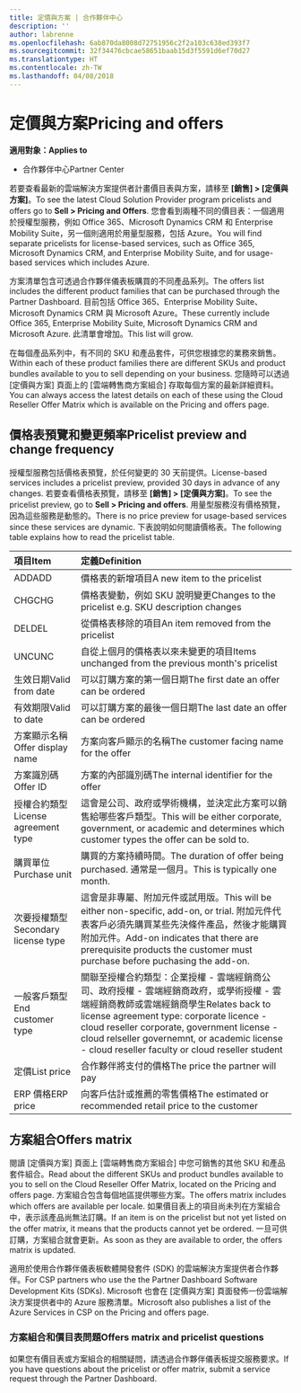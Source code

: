 ```yaml
---
title: 定價與方案 | 合作夥伴中心
description: ''
author: labrenne
ms.openlocfilehash: 6ab870da8008d72751956c2f2a103c638ed393f7
ms.sourcegitcommit: 32f34476cbcae58651baab15d3f5591d6ef70d27
ms.translationtype: HT
ms.contentlocale: zh-TW
ms.lasthandoff: 04/08/2018
---
```

# <a name="pricing-and-offers"></a><span data-ttu-id="9bcaa-102">定價與方案</span><span class="sxs-lookup"><span data-stu-id="9bcaa-102">Pricing and offers</span></span>

**<span data-ttu-id="9bcaa-103">適用對象：</span><span class="sxs-lookup"><span data-stu-id="9bcaa-103">Applies to</span></span>**

-  <span data-ttu-id="9bcaa-104">合作夥伴中心</span><span class="sxs-lookup"><span data-stu-id="9bcaa-104">Partner Center</span></span>

<span data-ttu-id="9bcaa-105">若要查看最新的雲端解決方案提供者計畫價目表與方案，請移至 **\[銷售\] > \[定價與方案\]**。</span><span class="sxs-lookup"><span data-stu-id="9bcaa-105">To see the latest Cloud Solution Provider program pricelists and offers go to **Sell > Pricing and Offers**.</span></span> <span data-ttu-id="9bcaa-106">您會看到兩種不同的價目表：一個適用於授權型服務，例如 Office 365、Microsoft Dynamics CRM 和 Enterprise Mobility Suite，另一個則適用於用量型服務，包括 Azure。</span><span class="sxs-lookup"><span data-stu-id="9bcaa-106">You will find separate pricelists for license-based services, such as Office 365, Microsoft Dynamics CRM, and Enterprise Mobility Suite, and for usage-based services which includes Azure.</span></span> 

<span data-ttu-id="9bcaa-107">方案清單包含可透過合作夥伴儀表板購買的不同產品系列。</span><span class="sxs-lookup"><span data-stu-id="9bcaa-107">The offers list includes the different product families that can be purchased through the Partner Dashboard.</span></span> <span data-ttu-id="9bcaa-108">目前包括 Office 365、Enterprise Mobility Suite、Microsoft Dynamics CRM 與 Microsoft Azure。</span><span class="sxs-lookup"><span data-stu-id="9bcaa-108">These currently include Office 365, Enterprise Mobility Suite, Microsoft Dynamics CRM and Microsoft Azure.</span></span> <span data-ttu-id="9bcaa-109">此清單會增加。</span><span class="sxs-lookup"><span data-stu-id="9bcaa-109">This list will grow.</span></span>

<span data-ttu-id="9bcaa-110">在每個產品系列中，有不同的 SKU 和產品套件，可供您根據您的業務來銷售。</span><span class="sxs-lookup"><span data-stu-id="9bcaa-110">Within each of these product families there are different SKUs and product bundles available to you to sell depending on your business.</span></span> <span data-ttu-id="9bcaa-111">您隨時可以透過 \[定價與方案\] 頁面上的 \[雲端轉售商方案組合\] 存取每個方案的最新詳細資料。</span><span class="sxs-lookup"><span data-stu-id="9bcaa-111">You can always access the latest details on each of these using the Cloud Reseller Offer Matrix which is available on the Pricing and offers page.</span></span>

## <a name="pricelist-preview-and-change-frequency"></a><span data-ttu-id="9bcaa-112">價格表預覽和變更頻率</span><span class="sxs-lookup"><span data-stu-id="9bcaa-112">Pricelist preview and change frequency</span></span> 

<span data-ttu-id="9bcaa-113">授權型服務包括價格表預覽，於任何變更的 30 天前提供。</span><span class="sxs-lookup"><span data-stu-id="9bcaa-113">License-based services includes a pricelist preview, provided 30 days in advance of any changes.</span></span> <span data-ttu-id="9bcaa-114">若要查看價格表預覽，請移至 **\[銷售\] > \[定價與方案\]**。</span><span class="sxs-lookup"><span data-stu-id="9bcaa-114">To see the pricelist preview, go to **Sell > Pricing and offers**.</span></span> <span data-ttu-id="9bcaa-115">用量型服務沒有價格預覽，因為這些服務是動態的。</span><span class="sxs-lookup"><span data-stu-id="9bcaa-115">There is no price preview for usage-based services since these services are dynamic.</span></span> <span data-ttu-id="9bcaa-116">下表說明如何閱讀價格表。</span><span class="sxs-lookup"><span data-stu-id="9bcaa-116">The following table explains how to read the pricelist table.</span></span>

|**<span data-ttu-id="9bcaa-117">項目</span><span class="sxs-lookup"><span data-stu-id="9bcaa-117">Item</span></span>**        |**<span data-ttu-id="9bcaa-118">定義</span><span class="sxs-lookup"><span data-stu-id="9bcaa-118">Definition</span></span>**      |
|:-----------   |:-----------   |
|<span data-ttu-id="9bcaa-119">ADD</span><span class="sxs-lookup"><span data-stu-id="9bcaa-119">ADD</span></span>   |<span data-ttu-id="9bcaa-120">價格表的新增項目</span><span class="sxs-lookup"><span data-stu-id="9bcaa-120">A new item to the pricelist</span></span>|
|<span data-ttu-id="9bcaa-121">CHG</span><span class="sxs-lookup"><span data-stu-id="9bcaa-121">CHG</span></span>   |<span data-ttu-id="9bcaa-122">價格表變動，例如 SKU 說明變更</span><span class="sxs-lookup"><span data-stu-id="9bcaa-122">Changes to the pricelist e.g. SKU description changes</span></span>|
|<span data-ttu-id="9bcaa-123">DEL</span><span class="sxs-lookup"><span data-stu-id="9bcaa-123">DEL</span></span>   |<span data-ttu-id="9bcaa-124">從價格表移除的項目</span><span class="sxs-lookup"><span data-stu-id="9bcaa-124">An item removed from the pricelist</span></span>|
|<span data-ttu-id="9bcaa-125">UNC</span><span class="sxs-lookup"><span data-stu-id="9bcaa-125">UNC</span></span>   |<span data-ttu-id="9bcaa-126">自從上個月的價格表以來未變更的項目</span><span class="sxs-lookup"><span data-stu-id="9bcaa-126">Items unchanged from the previous month's pricelist</span></span>   |
|<span data-ttu-id="9bcaa-127">生效日期</span><span class="sxs-lookup"><span data-stu-id="9bcaa-127">Valid from date</span></span>   |<span data-ttu-id="9bcaa-128">可以訂購方案的第一個日期</span><span class="sxs-lookup"><span data-stu-id="9bcaa-128">The first date an offer can be ordered</span></span>    |
|<span data-ttu-id="9bcaa-129">有效期限</span><span class="sxs-lookup"><span data-stu-id="9bcaa-129">Valid to date</span></span>   |<span data-ttu-id="9bcaa-130">可以訂購方案的最後一個日期</span><span class="sxs-lookup"><span data-stu-id="9bcaa-130">The last date an offer can be ordered</span></span>   |
|<span data-ttu-id="9bcaa-131">方案顯示名稱</span><span class="sxs-lookup"><span data-stu-id="9bcaa-131">Offer display name</span></span>   |<span data-ttu-id="9bcaa-132">方案向客戶顯示的名稱</span><span class="sxs-lookup"><span data-stu-id="9bcaa-132">The customer facing name for the offer</span></span>   |
|<span data-ttu-id="9bcaa-133">方案識別碼</span><span class="sxs-lookup"><span data-stu-id="9bcaa-133">Offer ID</span></span>   |<span data-ttu-id="9bcaa-134">方案的內部識別碼</span><span class="sxs-lookup"><span data-stu-id="9bcaa-134">The internal identifier for the offer</span></span>   |
|<span data-ttu-id="9bcaa-135">授權合約類型</span><span class="sxs-lookup"><span data-stu-id="9bcaa-135">License agreement type</span></span>   |<span data-ttu-id="9bcaa-136">這會是公司、政府或學術機構，並決定此方案可以銷售給哪些客戶類型。</span><span class="sxs-lookup"><span data-stu-id="9bcaa-136">This will be either corporate, government, or academic and determines which customer types the offer can be sold to.</span></span>|
|<span data-ttu-id="9bcaa-137">購買單位</span><span class="sxs-lookup"><span data-stu-id="9bcaa-137">Purchase unit</span></span>   |<span data-ttu-id="9bcaa-138">購買的方案持續時間。</span><span class="sxs-lookup"><span data-stu-id="9bcaa-138">The duration of offer being purchased.</span></span> <span data-ttu-id="9bcaa-139">通常是一個月。</span><span class="sxs-lookup"><span data-stu-id="9bcaa-139">This is typically one month.</span></span>   |
|<span data-ttu-id="9bcaa-140">次要授權類型</span><span class="sxs-lookup"><span data-stu-id="9bcaa-140">Secondary license type</span></span>   |<span data-ttu-id="9bcaa-141">這會是非專屬、附加元件或試用版。</span><span class="sxs-lookup"><span data-stu-id="9bcaa-141">This will be either non-specific, add-on, or trial.</span></span> <span data-ttu-id="9bcaa-142">附加元件代表客戶必須先購買某些先決條件產品，然後才能購買附加元件。</span><span class="sxs-lookup"><span data-stu-id="9bcaa-142">Add-on indicates that there are prerequisite products the customer must purchase before puchasing the add-on.</span></span>|
|<span data-ttu-id="9bcaa-143">一般客戶類型</span><span class="sxs-lookup"><span data-stu-id="9bcaa-143">End customer type</span></span>   |<span data-ttu-id="9bcaa-144">關聯至授權合約類型：企業授權 - 雲端經銷商公司、政府授權 - 雲端經銷商政府，或學術授權 - 雲端經銷商教師或雲端經銷商學生</span><span class="sxs-lookup"><span data-stu-id="9bcaa-144">Relates back to license agreement type: corporate licence - cloud reseller corporate, government license - cloud relseller governemnt, or academic license - cloud reseller faculty or cloud reseller student</span></span>   |
|<span data-ttu-id="9bcaa-145">定價</span><span class="sxs-lookup"><span data-stu-id="9bcaa-145">List price</span></span>   |<span data-ttu-id="9bcaa-146">合作夥伴將支付的價格</span><span class="sxs-lookup"><span data-stu-id="9bcaa-146">The price the partner will pay</span></span>   |
|<span data-ttu-id="9bcaa-147">ERP 價格</span><span class="sxs-lookup"><span data-stu-id="9bcaa-147">ERP price</span></span>   |<span data-ttu-id="9bcaa-148">向客戶估計或推薦的零售價格</span><span class="sxs-lookup"><span data-stu-id="9bcaa-148">The estimated or recommended retail price to the customer</span></span>   |

## <a name="offers-matrix"></a><span data-ttu-id="9bcaa-149">方案組合</span><span class="sxs-lookup"><span data-stu-id="9bcaa-149">Offers matrix</span></span>

<span data-ttu-id="9bcaa-150">閱讀 \[定價與方案\] 頁面上 \[雲端轉售商方案組合\] 中您可銷售的其他 SKU 和產品套件組合。</span><span class="sxs-lookup"><span data-stu-id="9bcaa-150">Read about the different SKUs and product bundles available to you to sell on the Cloud Reseller Offer Matrix, located on the Pricing and offers page.</span></span> <span data-ttu-id="9bcaa-151">方案組合包含每個地區提供哪些方案。</span><span class="sxs-lookup"><span data-stu-id="9bcaa-151">The offers matrix includes which offers are available per locale.</span></span> <span data-ttu-id="9bcaa-152">如果價目表上的項目尚未列在方案組合中，表示該產品尚無法訂購。</span><span class="sxs-lookup"><span data-stu-id="9bcaa-152">If an item is on the pricelist but not yet listed on the offer matrix, it means that the products cannot yet be ordered.</span></span> <span data-ttu-id="9bcaa-153">一旦可供訂購，方案組合就會更新。</span><span class="sxs-lookup"><span data-stu-id="9bcaa-153">As soon as they are available to order, the offers matrix is updated.</span></span>

<span data-ttu-id="9bcaa-154">適用於使用合作夥伴儀表板軟體開發套件 (SDK) 的雲端解決方案提供者合作夥伴。</span><span class="sxs-lookup"><span data-stu-id="9bcaa-154">For CSP partners who use the the Partner Dashboard Software Development Kits (SDKs).</span></span> <span data-ttu-id="9bcaa-155">Microsoft 也會在 \[定價與方案\] 頁面發佈一份雲端解決方案提供者中的 Azure 服務清單。</span><span class="sxs-lookup"><span data-stu-id="9bcaa-155">Microsoft also publishes a list of the Azure Services in CSP on the Pricing and offers page.</span></span>

### <a name="offers-matrix-and-pricelist-questions"></a><span data-ttu-id="9bcaa-156">方案組合和價目表問題</span><span class="sxs-lookup"><span data-stu-id="9bcaa-156">Offers matrix and pricelist questions</span></span>

<span data-ttu-id="9bcaa-157">如果您有價目表或方案組合的相關疑問，請透過合作夥伴儀表板提交服務要求。</span><span class="sxs-lookup"><span data-stu-id="9bcaa-157">If you have questions about the pricelist or offer matrix, submit a service request through the Partner Dashboard.</span></span>
